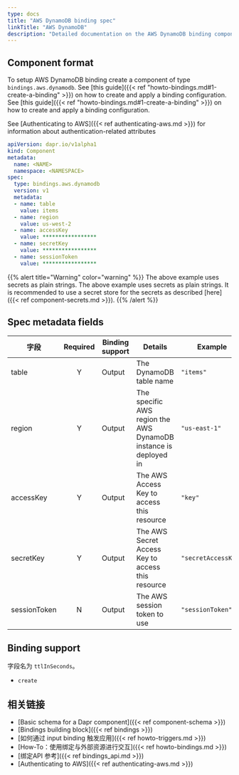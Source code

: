 ```yaml
---
type: docs
title: "AWS DynamoDB binding spec"
linkTitle: "AWS DynamoDB"
description: "Detailed documentation on the AWS DynamoDB binding component"
---
```


## Component format

To setup AWS DynamoDB binding create a component of type `bindings.aws.dynamodb`. See [this guide]({{< ref "howto-bindings.md#1-create-a-binding" >}}) on how to create and apply a binding configuration. See [this guide]({{< ref "howto-bindings.md#1-create-a-binding" >}}) on how to create and apply a binding configuration.

See [Authenticating to AWS]({{< ref authenticating-aws.md >}}) for information about authentication-related attributes

```yaml
apiVersion: dapr.io/v1alpha1
kind: Component
metadata:
  name: <NAME>
  namespace: <NAMESPACE>
spec:
  type: bindings.aws.dynamodb
  version: v1
  metadata:
  - name: table
    value: items
  - name: region
    value: us-west-2
  - name: accessKey
    value: *****************
  - name: secretKey
    value: *****************
  - name: sessionToken
    value: *****************

```

{{% alert title="Warning" color="warning" %}}
The above example uses secrets as plain strings. The above example uses secrets as plain strings. It is recommended to use a secret store for the secrets as described [here]({{< ref component-secrets.md >}}).
{{% /alert %}}

## Spec metadata fields

| 字段           | Required | Binding support | Details                                                          | Example             |
| ------------ |:--------:| --------------- | ---------------------------------------------------------------- | ------------------- |
| table        |    Y     | Output          | The DynamoDB table name                                          | `"items"`           |
| region       |    Y     | Output          | The specific AWS region the AWS DynamoDB instance is deployed in | `"us-east-1"`       |
| accessKey    |    Y     | Output          | The AWS Access Key to access this resource                       | `"key"`             |
| secretKey    |    Y     | Output          | The AWS Secret Access Key to access this resource                | `"secretAccessKey"` |
| sessionToken |    N     | Output          | The AWS session token to use                                     | `"sessionToken"`    |


## Binding support

字段名为 `ttlInSeconds`。

- `create`

## 相关链接

- [Basic schema for a Dapr component]({{< ref component-schema >}})
- [Bindings building block]({{< ref bindings >}})
- [如何通过 input binding 触发应用]({{< ref howto-triggers.md >}})
- [How-To：使用绑定与外部资源进行交互]({{< ref howto-bindings.md >}})
- [绑定API 参考]({{< ref bindings_api.md >}})
- [Authenticating to AWS]({{< ref authenticating-aws.md >}})

